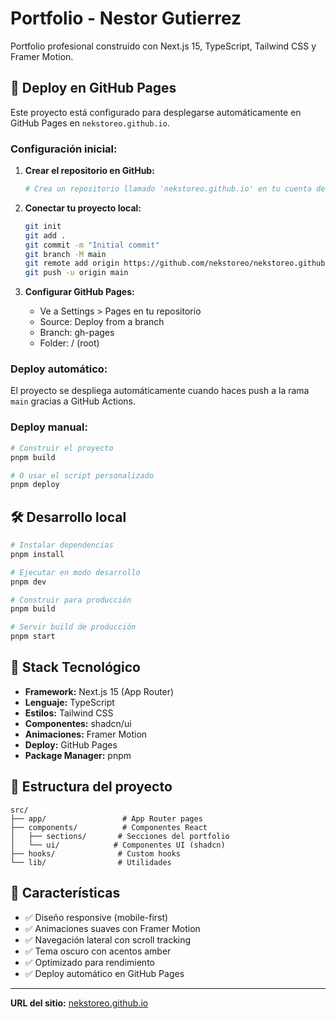 # Portfolio - Nestor Gutierrez

Portfolio profesional construido con Next.js 15, TypeScript, Tailwind CSS y Framer Motion.

## 🚀 Deploy en GitHub Pages

Este proyecto está configurado para desplegarse automáticamente en GitHub Pages en `nekstoreo.github.io`.

### Configuración inicial:

1. **Crear el repositorio en GitHub:**
   ```bash
   # Crea un repositorio llamado 'nekstoreo.github.io' en tu cuenta de GitHub
   ```

2. **Conectar tu proyecto local:**
   ```bash
   git init
   git add .
   git commit -m "Initial commit"
   git branch -M main
   git remote add origin https://github.com/nekstoreo/nekstoreo.github.io.git
   git push -u origin main
   ```

3. **Configurar GitHub Pages:**
   - Ve a Settings > Pages en tu repositorio
   - Source: Deploy from a branch
   - Branch: gh-pages
   - Folder: / (root)

### Deploy automático:

El proyecto se despliega automáticamente cuando haces push a la rama `main` gracias a GitHub Actions.

### Deploy manual:

```bash
# Construir el proyecto
pnpm build

# O usar el script personalizado
pnpm deploy
```

## 🛠️ Desarrollo local

```bash
# Instalar dependencias
pnpm install

# Ejecutar en modo desarrollo
pnpm dev

# Construir para producción
pnpm build

# Servir build de producción
pnpm start
```

## 🎨 Stack Tecnológico

- **Framework:** Next.js 15 (App Router)
- **Lenguaje:** TypeScript
- **Estilos:** Tailwind CSS
- **Componentes:** shadcn/ui
- **Animaciones:** Framer Motion
- **Deploy:** GitHub Pages
- **Package Manager:** pnpm

## 📁 Estructura del proyecto

```
src/
├── app/                 # App Router pages
├── components/          # Componentes React
│   ├── sections/       # Secciones del portfolio
│   └── ui/            # Componentes UI (shadcn)
├── hooks/              # Custom hooks
└── lib/                # Utilidades
```

## 🌟 Características

- ✅ Diseño responsive (mobile-first)
- ✅ Animaciones suaves con Framer Motion
- ✅ Navegación lateral con scroll tracking
- ✅ Tema oscuro con acentos amber
- ✅ Optimizado para rendimiento
- ✅ Deploy automático en GitHub Pages

---

**URL del sitio:** [nekstoreo.github.io](https://nekstoreo.github.io)
